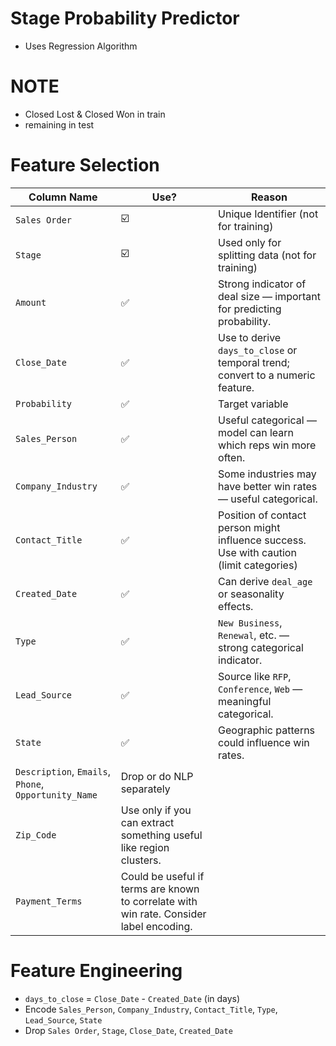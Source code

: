 # Stage Probability Predictor
- Uses Regression Algorithm

# NOTE
- Closed Lost & Closed Won in train  
- remaining in test

# Feature Selection
| Column Name        | Use?         | Reason                                                                                   |
| ------------------ | ------------ | ---------------------------------------------------------------------------------------- |
| `Sales Order`      | ☑️            | Unique Identifier (not for training)                                                     |
| `Stage`            | ☑️            | Used only for splitting data (not for training)                                          |
| `Amount`           | ✅            | Strong indicator of deal size — important for predicting probability.                    |
| `Close_Date`       | ✅            | Use to derive `days_to_close` or temporal trend; convert to a numeric feature.           |
| `Probability`      | ✅            | Target variable                                                                          |
| `Sales_Person`     | ✅            | Useful categorical — model can learn which reps win more often.                          |
| `Company_Industry` | ✅            | Some industries may have better win rates — useful categorical.                          |
| `Contact_Title`    | ✅            | Position of contact person might influence success. Use with caution (limit categories)  |
| `Created_Date`     | ✅            | Can derive `deal_age` or seasonality effects.                                            |
| `Type`             | ✅            | `New Business`, `Renewal`, etc. — strong categorical indicator.                          |
| `Lead_Source`      | ✅            | Source like `RFP`, `Conference`, `Web` — meaningful categorical.                         |
| `State`            | ✅            | Geographic patterns could influence win rates.                                           |
| `Description`, `Emails`, `Phone`, `Opportunity_Name` | Drop or do NLP separately                                               |
| `Zip_Code`      | Use only if you can extract something useful like region clusters.
| `Payment_Terms` | Could be useful if terms are known to correlate with win rate. Consider label encoding. 

# Feature Engineering
- `days_to_close` = `Close_Date` - `Created_Date` (in days)
- Encode `Sales_Person`, `Company_Industry`, `Contact_Title`, `Type`, `Lead_Source`, `State`
- Drop `Sales Order`, `Stage`, `Close_Date`, `Created_Date`